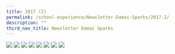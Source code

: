 ```yaml
---
title: 2017 (2)
permalink: /school-experience/Newsletter-Damai-Sparks/2017-2/
description: ""
third_nav_title: Newsletter Damai Sparks
---
```

![](/images/DamaiBuzz/DMPS_BuzzNews_Sem2_Final-1.jpeg)
![](/images/DamaiBuzz/DMPS_BuzzNews_Sem2_Final-2.jpeg)
![](/images/DamaiBuzz/DMPS_BuzzNews_Sem2_Final-3.jpeg)
![](/images/DamaiBuzz/DMPS_BuzzNews_Sem2_Final-4.jpeg)
![](/images/DamaiBuzz/DMPS_BuzzNews_Sem2_Final-5.jpeg)
![](/images/DamaiBuzz/DMPS_BuzzNews_Sem2_Final-6.jpeg)
![](/images/DamaiBuzz/DMPS_BuzzNews_Sem2_Final-7.jpeg)
![](/images/DamaiBuzz/DMPS_BuzzNews_Sem2_Final-8.jpeg)